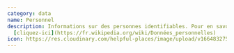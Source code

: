```yaml
---
category: data
name: Personnel
description: Informations sur des personnes identifiables. Pour en savoir plus
  [cliquez-ici](https://fr.wikipedia.org/wiki/Données_personnelles)
icon: https://res.cloudinary.com/helpful-places/image/upload/v1664832750/dtpr-icons/data/personal_plh5jo.svg
---
```

